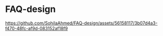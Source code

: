 # FAQ-design



https://github.com/SohilaAhmed/FAQ-design/assets/56158117/3b07d4a3-f470-48fc-af9d-083152af18f9

